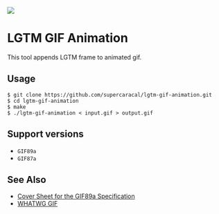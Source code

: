 ![](https://github.com/supercaracal/lgtm-gif-animation/workflows/Test/badge.svg?branch=master)

LGTM GIF Animation
======================

This tool appends LGTM frame to animated gif.

## Usage

```
$ git clone https://github.com/supercaracal/lgtm-gif-animation.git
$ cd lgtm-gif-animation
$ make
$ ./lgtm-gif-animation < input.gif > output.gif
```

## Support versions

* `GIF89a`
* `GIF87a`

## See Also

* [Cover Sheet for the GIF89a Specification](https://www.w3.org/Graphics/GIF/spec-gif89a.txt)
* [WHATWG GIF](https://wiki.whatwg.org/wiki/GIF)
